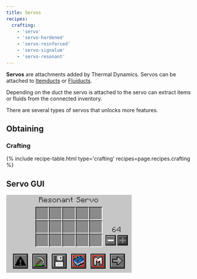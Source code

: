 ```yaml
--- 
title: Servos
recipes: 
  crafting: 
    - 'servo' 
    - 'servo-hardened' 
    - 'servo-reinforced' 
    - 'servo-signalum' 
    - 'servo-resonant' 
--- 
```



**Servos** are attachments added by Thermal Dynamics. Servos can be attached to [Itemducts](/docs/thermal-dynamics/ducts/itemducts/) or [Fluiducts](/docs/thermal-dynamics/ducts/fluiducts/).

Depending on the duct the servo is attached to the servo can extract items or fluids from the connected inventory.

There are several types of servos that unlocks more features.


Obtaining
--------

### Crafting
{% include recipe-table.html type='crafting' recipes=page.recipes.crafting %}

Servo GUI
--------

![](/assets/images/thermal-dynamics/gui-servo.png "Resonant Servo GUI")